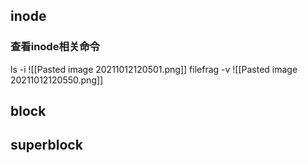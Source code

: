 ## inode
### 查看inode相关命令
ls -i
![[Pasted image 20211012120501.png]]
filefrag -v
![[Pasted image 20211012120550.png]]


## block

## superblock


